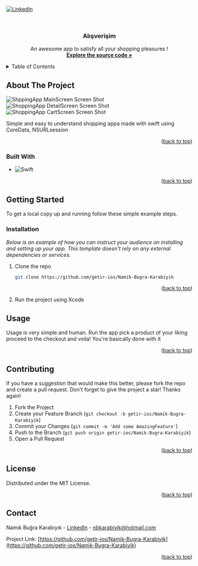 






<a name="readme-top"></a>

  [![LinkedIn][linkedin-shield]][linkedin-url]
<!-- PROJECT LOGO -->
<br />
<div align="center">

  </a>

  <h3 align="center">Alışverişim</h3>

  <p align="center">
    An awesome app to satisfy all your shopping pleasures !
    <br />
    <a href="https://github.com/getir-ios/Namik-Bugra-Karabiyik"><strong>Explore the source code »</strong></a>
</div>



<!-- TABLE OF CONTENTS -->
<details>
  <summary>Table of Contents</summary>
  <ol>
    <li>
      <a href="#about-the-project">About The Project</a>
      <ul>
        <li><a href="#built-with">Built With</a></li>
      </ul>
    </li>
    <li>
      <a href="#getting-started">Getting Started</a>
      <ul>
        <li><a href="#installation">Installation</a></li>
      </ul>
    </li>
    <li><a href="#usage">Usage</a></li>
    <li><a href="#roadmap">Roadmap</a></li>
    <li><a href="#contributing">Contributing</a></li>
    <li><a href="#license">License</a></li>
    <li><a href="#contact">Contact</a></li>
    <li><a href="#acknowledgments">Acknowledgments</a></li>
  </ol>
</details>



<!-- ABOUT THE PROJECT -->
## About The Project

![ShppingApp MainScreen Screen Shot][product-screenshot-main] ![ShoppingApp DetailScreen Screen Shot][product-screenshot-detail] ![ShoppingApp CartScreen Screen Shot][product-screenshot-cart]





Simple and easy to understand shopping appa made with swift using CoreData, NSURLsession
<p align="right">(<a href="#readme-top">back to top</a>)</p>



### Built With

* ![Swift][JQuery.com]

<p align="right">(<a href="#readme-top">back to top</a>)</p>



<!-- GETTING STARTED -->
## Getting Started

To get a local copy up and running follow these simple example steps.


### Installation

_Below is an example of how you can instruct your audience on installing and setting up your app. This template doesn't rely on any external dependencies or services._

1. Clone the repo
   ```sh
   git clone https://github.com/getir-ios/Namik-Bugra-Karabiyik
   ```
<p align="right">(<a href="#readme-top">back to top</a>)</p>

2. Run the project using Xcode
<!-- USAGE EXAMPLES -->
## Usage

Usage is very simple and human. Run the app pick a product of your liking proceed to the checkout and voila! You're basically done with it



<p align="right">(<a href="#readme-top">back to top</a>)</p>



<!-- CONTRIBUTING -->
## Contributing

If you have a suggestion that would make this better, please fork the repo and create a pull request.
Don't forget to give the project a star! Thanks again!

1. Fork the Project
2. Create your Feature Branch (`git checkout -b getir-ios/Namik-Bugra-Karabiyik`)
3. Commit your Changes (`git commit -m 'Add some AmazingFeature'`)
4. Push to the Branch (`git push origin getir-ios/Namik-Bugra-Karabiyik`)
5. Open a Pull Request

<p align="right">(<a href="#readme-top">back to top</a>)</p>



<!-- LICENSE -->
## License

Distributed under the MIT License.

<p align="right">(<a href="#readme-top">back to top</a>)</p>



<!-- CONTACT -->
## Contact

Namık Buğra Karabıyık - [LinkedIn](https://www.linkedin.com/in/namık-buğra-karabıyık-463655233/) - nbkarabiyik@hotmail.com

Project Link: [https://github.com/getir-ios/Namik-Bugra-Karabiyik](https://github.com/getir-ios/Namik-Bugra-Karabiyik)

<p align="right">(<a href="#readme-top">back to top</a>)</p>


<!-- MARKDOWN LINKS & IMAGES -->
<!-- https://www.markdownguide.org/basic-syntax/#reference-style-links -->
[linkedin-shield]: https://img.shields.io/badge/-LinkedIn-black.svg?style=for-the-badge&logo=linkedin&colorB=555
[linkedin-url]: https://www.linkedin.com/in/namık-buğra-karabıyık-463655233/
[product-screenshot-main]: screenshots/main.png
[product-screenshot-detail]: screenshots/detail.png
[product-screenshot-cart]: screenshots/cart.png
[app-logo]: screenshots/Getir_Logo.png
[JQuery.com]: https://img.shields.io/badge/Swift-FFA500?style=for-the-badge&logo=swift&logoColor=white
